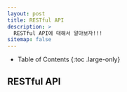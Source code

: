 ```yaml
---
layout: post
title: RESTful API 
description: >
  RESTful API에 대해서 알아보자!!!
sitemap: false
---
```


- Table of Contents
{:toc .large-only}

## RESTful API